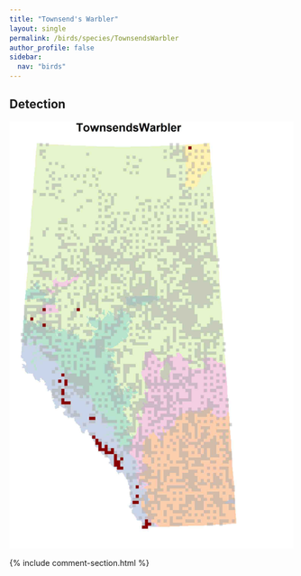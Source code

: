 ```yaml
---
title: "Townsend's Warbler"
layout: single
permalink: /birds/species/TownsendsWarbler
author_profile: false
sidebar:
  nav: "birds"
---
```


<h2>Detection</h2>

![](/assets/images/birds/TownsendsWarbler/det.jpg)

{% include comment-section.html %}
